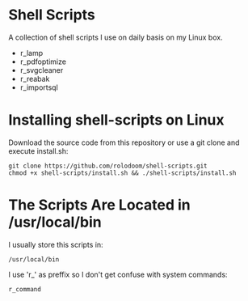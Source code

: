 # Shell Scripts

A collection of shell scripts I use on daily basis on my Linux box.
* r_lamp
* r_pdfoptimize
* r_svgcleaner
* r_reabak
* r_importsql


# Installing shell-scripts on Linux

Download the source code from this repository or use a git clone and execute install.sh:

	git clone https://github.com/rolodoom/shell-scripts.git
	chmod +x shell-scripts/install.sh && ./shell-scripts/install.sh
	
# The Scripts Are Located in /usr/local/bin

I usually store this scripts in:

	/usr/local/bin

I use 'r_' as preffix so I don't get confuse with system commands:

	r_command
